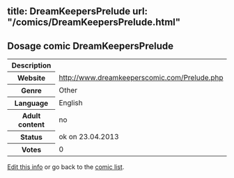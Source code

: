 title: DreamKeepersPrelude
url: "/comics/DreamKeepersPrelude.html"
---
Dosage comic DreamKeepersPrelude
-----------------------------------------

<table class="comicinfo">
<tr>
<th>Description</th><td></td>
</tr>
<tr>
<th>Website</th><td><a href="http://www.dreamkeeperscomic.com/Prelude.php">http://www.dreamkeeperscomic.com/Prelude.php</a></td>
</tr>
<tr>
<th>Genre</th><td>Other</td>
</tr>
<tr>
<th>Language</th><td>English</td>
</tr>
<tr>
<th>Adult content</th><td>no</td>
</tr>
<tr>
<th>Status</th><td>ok on 23.04.2013</td>
</tr>
<tr>
<th>Votes</th><td>0</div></td>
</tr>
</table>

[Edit this info](/comics/DreamKeepersPrelude_edit.html) or go back to the [comic list](../comic-index.html).
